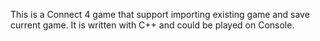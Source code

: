 This is a Connect 4 game that support importing existing game and save current game. It is written with C++ and could be played on Console. 